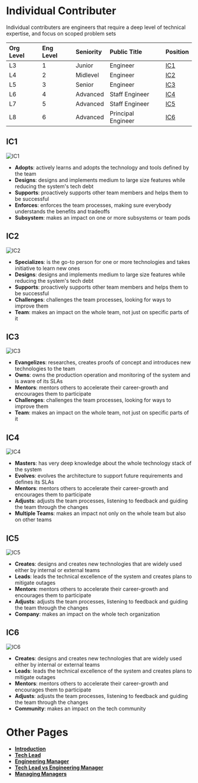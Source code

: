 # Individual Contributer

Individual contributers are engineers that require a deep level of technical expertise, and focus on scoped problem sets

| Org Level | Eng Level | Seniority | Public Title | Position |
| :-- | :--- | :--- | :--- | :--- |
| L3 | 1 | Junior | Engineer | [IC1](#ic1) |
| L4 | 2 | Midlevel | Engineer | [IC2](#ic2) |
| L5 | 3 | Senior | Engineer | [IC3](#ic3) |
| L6 | 4 | Advanced | Staff Engineer | [IC4](#ic4) |
| L7 | 5 | Advanced | Staff Engineer | [IC5](#ic5) |
| L8 | 6 | Advanced | Principal Engineer | [IC6](#ic6) |

## IC1

![IC1](/charts/ic-1.png)

* **Adopts**: actively learns and adopts the technology and tools defined by the team
* **Designs**: designs and implements medium to large size features while reducing the system's tech debt
* **Supports**: proactively supports other team members and helps them to be successful
* **Enforces**: enforces the team processes, making sure everybody understands the benefits and tradeoffs
* **Subsystem**: makes an impact on one or more subsystems or team pods

## IC2

![IC2](/charts/ic-2.png)

* **Specializes**: is the go-to person for one or more technologies and takes initiative to learn new ones
* **Designs**: designs and implements medium to large size features while reducing the system's tech debt
* **Supports**: proactively supports other team members and helps them to be successful
* **Challenges**: challenges the team processes, looking for ways to improve them
* **Team**: makes an impact on the whole team, not just on specific parts of it

## IC3

![IC3](/charts/ic-3.png)

* **Evangelizes**: researches, creates proofs of concept and introduces new technologies to the team
* **Owns**: owns the production operation and monitoring of the system and is aware of its SLAs
* **Mentors**: mentors others to accelerate their career-growth and encourages them to participate
* **Challenges**: challenges the team processes, looking for ways to improve them
* **Team**: makes an impact on the whole team, not just on specific parts of it

## IC4

![IC4](/charts/ic-4.png)

* **Masters**: has very deep knowledge about the whole technology stack of the system
* **Evolves**: evolves the architecture to support future requirements and defines its SLAs
* **Mentors**: mentors others to accelerate their career-growth and encourages them to participate
* **Adjusts**: adjusts the team processes, listening to feedback and guiding the team through the changes
* **Multiple Teams**: makes an impact not only on the whole team but also on other teams

## IC5

![IC5](/charts/ic-5.png)

* **Creates**: designs and creates new technologies that are widely used either by internal or external teams
* **Leads**: leads the technical excellence of the system and creates plans to mitigate outages
* **Mentors**: mentors others to accelerate their career-growth and encourages them to participate
* **Adjusts**: adjusts the team processes, listening to feedback and guiding the team through the changes
* **Company**: makes an impact on the whole tech organization

## IC6

![IC6](/charts/ic-6.png)

* **Creates**: designs and creates new technologies that are widely used either by internal or external teams
* **Leads**: leads the technical excellence of the system and creates plans to mitigate outages
* **Mentors**: mentors others to accelerate their career-growth and encourages them to participate
* **Adjusts**: adjusts the team processes, listening to feedback and guiding the team through the changes
* **Community**: makes an impact on the tech community

# Other Pages

* [**Introduction**](README.md)
* [**Tech Lead**](tl.md)
* [**Engineering Manager**](em.md)
* [**Tech Lead vs Engineering Manager**](tl-vs-em.md)
* [**Managing Managers**](emm.md)